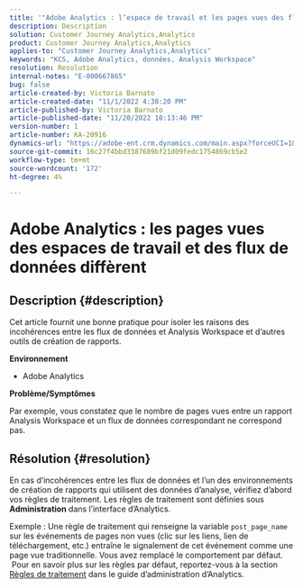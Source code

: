 ```yaml
---
title: '"Adobe Analytics : l’espace de travail et les pages vues des flux de données diffèrent".'
description: Description
solution: Customer Journey Analytics,Analytics
product: Customer Journey Analytics,Analytics
applies-to: "Customer Journey Analytics,Analytics"
keywords: "KCS, Adobe Analytics, données, Analysis Workspace"
resolution: Resolution
internal-notes: "E-000667865"
bug: false
article-created-by: Victoria Barnato
article-created-date: "11/1/2022 4:38:20 PM"
article-published-by: Victoria Barnato
article-published-date: "11/20/2022 10:13:46 PM"
version-number: 1
article-number: KA-20916
dynamics-url: "https://adobe-ent.crm.dynamics.com/main.aspx?forceUCI=1&pagetype=entityrecord&etn=knowledgearticle&id=16b31394-035a-ed11-9561-6045bd006a22"
source-git-commit: 16c27f4bbd3387689bf21d09fedc1754869cb5e2
workflow-type: tm+mt
source-wordcount: '172'
ht-degree: 4%

---
```


# Adobe Analytics : les pages vues des espaces de travail et des flux de données diffèrent

## Description {#description}


Cet article fournit une bonne pratique pour isoler les raisons des incohérences entre les flux de données et Analysis Workspace et d’autres outils de création de rapports.

<b>Environnement</b>

- Adobe Analytics


<b>Problème/Symptômes</b>

Par exemple, vous constatez que le nombre de pages vues entre un rapport Analysis Workspace et un flux de données correspondant ne correspond pas.




## Résolution {#resolution}


En cas d’incohérences entre les flux de données et l’un des environnements de création de rapports qui utilisent des données d’analyse, vérifiez d’abord vos règles de traitement. Les règles de traitement sont définies sous <b>Administration</b> dans l’interface d’Analytics.

Exemple : Une règle de traitement qui renseigne la variable `post_page_name` sur les événements de pages non vues (clic sur les liens, lien de téléchargement, etc.) entraîne le signalement de cet événement comme une page vue traditionnelle. Vous avez remplacé le comportement par défaut.  Pour en savoir plus sur les règles par défaut, reportez-vous à la section [Règles de traitement](https://experienceleague.adobe.com/docs/analytics/admin/admin-tools/processing-rules/processing-rules-configuration/processing-rules-about.html?lang=en) dans le guide d’administration d’Analytics.
